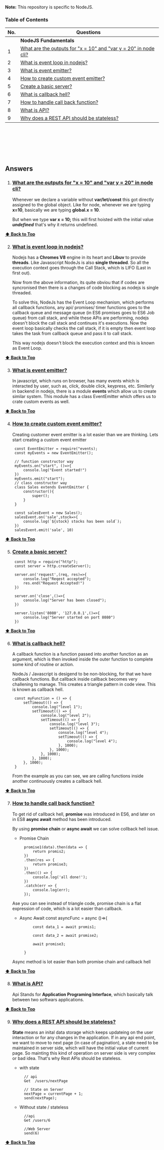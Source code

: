 **Note:** This repository is specific to NodeJS.

### Table of Contents

| No. | Questions |
| --- | --------- |
|   | **NodeJS Fundamentals** |
|1  | [What are the outputs for "x = 10" and "var y = 20" in node cli?](#what-are-the-outputs-of-below-codes-in-node-cli) |
|2  | [What is event loop in nodejs?](#what-is-event-loop-in-nodejs) |
|3  | [What is event emitter?](#what-is-event-emitter) |
|4  | [How to create custom event emitter?](#how-to-create-custom-event-emiter) |
|5  | [Create a basic server?](#create-a-basic-server) |
|6  | [What is callback hell?](#what-is-callback-hell) |
|7  | [How to handle call back function?](#how-to-handle-call-back-function) |
|8  | [What is API?](#What-is-API) |
|9  | [Why does a REST API should be stateless?](#Why-does-a-REST-API-should-be-stateless) |




## &nbsp;
## &nbsp;

## Answers

1. ### [What are the outputs for "x = 10" and "var y = 20" in node cli?](#what-are-the-outputs-of-below-codes-in-node-cli?)

    Whenever we declare a variable without **var/let/const** this got directly assigned to the global object. Like for node, whenever we are typing **x=10**, basically we are typing **global.x = 10**.

    But when we type **var x = 10;** this will first hoisted with the initial value ***undefined*** that's why it returns undefined.

**[⬆ Back to Top](#table-of-contents)**

2. ### [What is event loop in nodejs?](#what-is-event-loop-in-nodejs)
    Nodejs has a **Chromes V8** engine in its heart and **Libuv** to provide **threads**.
    Like Javasscript NodeJs is also **single threaded**. So all the execution context goes through the Call Stack, which is LIFO (Last in first out). 

    Now from the above information, its quite obviou that if codes are syncronised then there is a changes of code blocking as nodejs is single threaded.

    To solve this, NodeJs has the Event Loop mechanism, which performs all callback functions, any api/ promises/ timer functions goes to the callback queue and message queue (in ES6 promises goes to ES6 Job queue) from call stack, and while these APis are performing, nodejs doesn't block the call stack and continues it's executions. Now the event loop basically checks the call stack, if it is empty then event loop takes the task from callback queue and pass it to call stack. 

    This way nodejs doesn't block the execution context and this is known as Event Loop.

**[⬆ Back to Top](#table-of-contents)**

3. ### [What is event emitter?](#what-is-event-emitter)
    In javascript, which runs on browser, has many events which is interacted by user, such as, click, double click, keypress, etc. Similerly in backend in nodejs, there is a module **events** which allow us to create similar system. This module has a class EventEmitter which offers us to crate custom events as well.


**[⬆ Back to Top](#table-of-contents)**

4. ### [How to create custom event emitter?](#how-to-create-custom-event-emiter)
    Creating customer event emitter is a lot easier than we are thinking. Lets start creating a custom event emitter

        const EventEmitter = require("events);
        const myEvents = new EventEmitter();

        // function constructor way
        myEvents.on("start", ()=>{
            console.log("Event started!")
        })
        myEvents.emit("start");
        // class constructor way
        class Sales extends EventEmitter {
            constructor(){
                super();
            }
        }

        const salesEvent = new Sales();
        salesEvent.on('sale',stock=>{
            console.log(`${stock} stocks has been sold`);
        })
        salesEvent.emit('sale', 10)

**[⬆ Back to Top](#table-of-contents)**

5. ### [Create a basic server?](#create-a-basic-server)

        const http = require("http");
        const server = http.createServer();

        server.on('request',(req, res)=>{
            console.log("Reqest accepted");
            res.end("Request Accepted!")
        })    

        server.on('close',()=>{
            console.log("Server has been closed");
        })

        server.listen('8080', '127.0.0.1',()=>{
            console.log("Server started on port 8080")
        })

**[⬆ Back to Top](#table-of-contents)**

6. ### [What is callback hell?](#what-is-callback-hell)
    A callback function is a function passed into another function as an argument, which is then invoked inside the outer function to complete some kind of routine or action.

    NodeJs / Javascript is desigend to be non-blocking, for that we have callback functions. But callback inside callback becomes very challening to manage. This creates a triangle pattern in code view. This is known as callback hell.

        const myFunction = () => {
            setTimeout(() => {
                console.log("level 1");
                setTimeout(() => {
                    console.log("level 2");
                    setTimeout(() => {
                        console.log("level 3");
                        setTimeout(() => {
                            console.log("level 4");
                            setTimeout(() => {
                                console.log("level 4");
                            }, 1000);
                        }, 1000);
                    }, 1000);
                }, 1000);
            }, 1000);
        }

    From the example as you can see, we are calling functions inside another continuously creates a callback hell.

**[⬆ Back to Top](#table-of-contents)**

7. ### [How to handle call back function?](#how-to-handle-call-back-function)

    To get rid of callback hell, **promise** was introduced in ES6, and later on in ES8 **async await** method has been introduced.

    By using **promise chain** or **async await** we can solve collback hell issue.

    * Promise Chain

            promise1(data).then(data => {
                return promis2;
            })
            .then(res => {
                return promise3;
            })
            .then(() => {
                console.log('all done!');
            })
            .catch(err => {
                console.log(err);
            });
    Ase you can see instead of triangle code, promise chain is a flat expression of code, which is a lot easier than callback.

    * Async Await
            const asyncFunc = async ()=>{

                const data_1 = await promis1;

                const data_2 = await promise2;

                await promise3;

            }
    Async method is lot easier than both promise chain and callback hell

**[⬆ Back to Top](#table-of-contents)**

8. ### [What is API?](#What-is-API)

    Api Stands for **Application Programing Interface**, which basically talk between two softwars applications.

**[⬆ Back to Top](#table-of-contents)**

9. ### [Why does a REST API should be stateless?](#Why-does-a-REST-API-should-be-stateless)

    **State** means an inital data storage which keeps updateing on the user interaction or for any changes in the application. If in any api end point, we want to move to next page (in case of pagination), a state need to be maintained in server side, which will have the initial value of current page. So mainting this kind of operation on server side is very complex or bad idea. That's why Rest APis should be stateless.

    * with state

            // api
            Get  /users/nextPage

            // State on Server
            nextPage = currentPage + 1;
            send(nextPage);

    * Without state / stateless
            
            //api
            Get /users/6

            //Web Server
            send(6)



**[⬆ Back to Top](#table-of-contents)**



